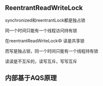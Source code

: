 ReentrantReadWriteLock
---

synchronized和reentrantLock都是独占锁

同一个时间只能有一个线程访问持有锁

在reentrantReadWriteLock中 读是共享锁

而写是独占锁，同一个时间只能有一个线程持有锁

读读是不互斥的，读写互斥，写写互斥

内部基于AQS原理
---